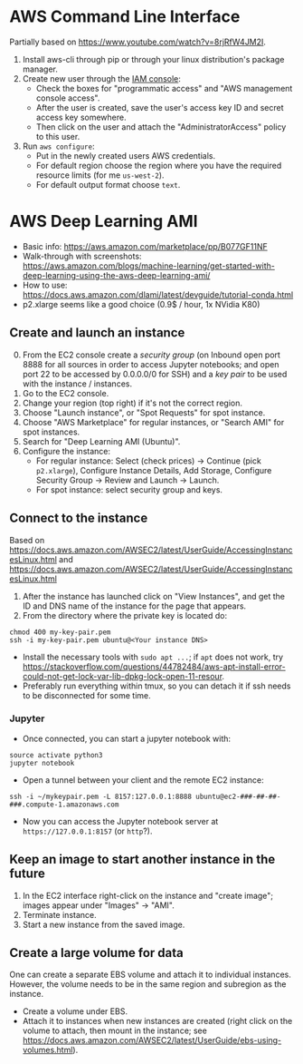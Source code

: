 # AWS Command Line Interface

Partially based on <https://www.youtube.com/watch?v=8rjRfW4JM2I>.

1. Install aws-cli through pip or through your linux distribution's package manager.
2. Create new user through the [IAM console](https://console.aws.amazon.com/iam/home?#home):
    - Check the boxes for "programmatic access" and "AWS management console access".
    - After the user is created, save the user's access key ID and secret access key somewhere.
    - Then click on the user and attach the "AdministratorAccess" policy to this user.
3. Run `aws configure`:
    - Put in the newly created users AWS credentials.
    - For default region choose the region where you have the required resource limits (for me `us-west-2`).
    - For default output format choose `text`.

# AWS Deep Learning AMI

* Basic info: <https://aws.amazon.com/marketplace/pp/B077GF11NF>
* Walk-through with screenshots: <https://aws.amazon.com/blogs/machine-learning/get-started-with-deep-learning-using-the-aws-deep-learning-ami/>
* How to use: <https://docs.aws.amazon.com/dlami/latest/devguide/tutorial-conda.html>
* p2.xlarge seems like a good choice (0.9$ / hour, 1x NVidia K80)

## Create and launch an instance

0. From the EC2 console create a *security group* (on Inbound open port 8888 for all sources in order to access Jupyter notebooks; and open port 22 to be accessed by 0.0.0.0/0 for SSH) and a *key pair* to be used with the instance / instances.
1. Go to the EC2 console.
2. Change your region (top right) if it's not the correct region.
3. Choose "Launch instance", or "Spot Requests" for spot instance.
4. Choose "AWS Marketplace" for regular instances, or "Search AMI" for spot instances.
5. Search for "Deep Learning AMI (Ubuntu)".
6. Configure the instance:
    * For regular instance: Select (check prices) -> Continue (pick `p2.xlarge`), Configure Instance Details, Add Storage, Configure Security Group -> Review and Launch -> Launch.
    * For spot instance: select security group and keys.

## Connect to the instance

Based on <https://docs.aws.amazon.com/AWSEC2/latest/UserGuide/AccessingInstancesLinux.html> and <https://docs.aws.amazon.com/AWSEC2/latest/UserGuide/AccessingInstancesLinux.html>

1. After the instance has launched click on "View Instances", and get the ID and DNS name of the instance for the page that appears.
2. From the directory where the private key is located do:

```
chmod 400 my-key-pair.pem
ssh -i my-key-pair.pem ubuntu@<Your instance DNS>
```

* Install the necessary tools with `sudo apt ...`; if `apt` does not work, try <https://stackoverflow.com/questions/44782484/aws-apt-install-error-could-not-get-lock-var-lib-dpkg-lock-open-11-resour>.
* Preferably run everything within tmux, so you can detach it if ssh needs to be disconnected for some time.

### Jupyter

* Once connected, you can start a jupyter notebook with:

```
source activate python3
jupyter notebook
```

* Open a tunnel between your client and the remote EC2 instance:

```
ssh -i ~/mykeypair.pem -L 8157:127.0.0.1:8888 ubuntu@ec2-###-##-##-###.compute-1.amazonaws.com
```

* Now you can access the Jupyter notebook server at `https://127.0.0.1:8157` (or `http`?).

## Keep an image to start another instance in the future

1. In the EC2 interface right-click on the instance and "create image"; images appear under "Images" -> "AMI".
2. Terminate instance.
3. Start a new instance from the saved image.

## Create a large volume for data

One can create a separate EBS volume and attach it to individual instances. However, the volume needs to be in the same region and subregion as the instance.

* Create a volume under EBS.
* Attach it to instances when new instances are created (right click on the volume to attach, then mount in the instance; see <https://docs.aws.amazon.com/AWSEC2/latest/UserGuide/ebs-using-volumes.html>).
